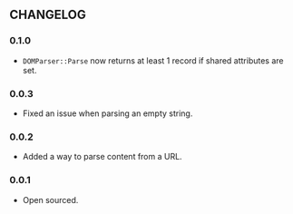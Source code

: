 ## CHANGELOG

### 0.1.0
- `DOMParser::Parse` now returns at least 1 record if shared attributes are set.

### 0.0.3
- Fixed an issue when parsing an empty string.

### 0.0.2
- Added a way to parse content from a URL.

### 0.0.1
- Open sourced.
